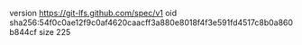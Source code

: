 version https://git-lfs.github.com/spec/v1
oid sha256:54f0c0ae12f9c0af4620caacff3a880e8018f4f3e591fd4517c8b0a860b844cf
size 225
